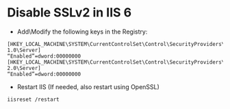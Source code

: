 # Disable SSLv2 in IIS 6 #

  * Add\Modify the following keys in the Registry:
```
[HKEY_LOCAL_MACHINE\SYSTEM\CurrentControlSet\Control\SecurityProviders\SCHANNEL\Protocols\PCT 1.0\Server]
“Enabled”=dword:00000000
[HKEY_LOCAL_MACHINE\SYSTEM\CurrentControlSet\Control\SecurityProviders\SCHANNEL\Protocols\SSL 2.0\Server]
“Enabled”=dword:00000000
```
  * Restart IIS (If needed, also restart using OpenSSL)
```
iisreset /restart
```